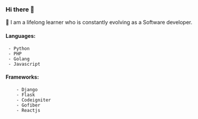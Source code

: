 ### Hi there 👋

🌱 I am a lifelong learner who is constantly evolving as a Software developer.

#### Languages:
     - Python
     - PHP
     - Golang
     - Javascript

#### Frameworks:
        - Django
        - Flask
        - Codeigniter
        - Gofiber
        - Reactjs

<!--
**Tauraih/Tauraih** is a ✨ _special_ ✨ repository because its `README.md` (this file) appears on your GitHub profile.

Here are some ideas to get you started:

- 🔭 I’m currently working on ...
- 🌱 I’m currently learning ...
- 👯 I’m looking to collaborate on ...
- 🤔 I’m looking for help with ...
- 💬 Ask me about ...
- 📫 How to reach me: ...
- 😄 Pronouns: ...
- ⚡ Fun fact: ...
-->
